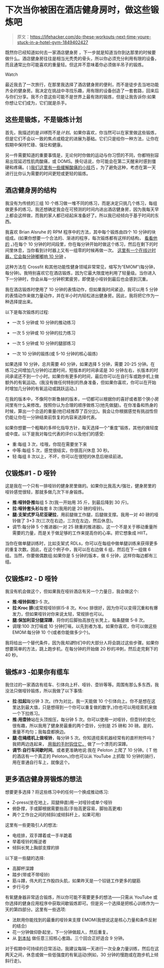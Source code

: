 # 下次当你被困在酒店健身房时，做这些锻炼吧

> 原文：<https://lifehacker.com/do-these-workouts-next-time-youre-stuck-in-a-hotel-gym-1849402427>

既然你已经知道如何去一家酒店健身房 ，下一步就是知道当你到达那里的时候要做什么。酒店健身房往往是相当光秃秃的骨头，所以你必须充分利用有限的设备，而且通常比你可能喜欢的重量轻。但这并不意味着你必须做半吊子的锻炼。

Watch

最近我去了一次旅行，在那里我选择了酒店健身房的便利，而不是徒步去当地功能齐全的健身房。我决定在挑战中寻找乐趣，用有限的设备创造了一套套路，回来后与你们分享。我不介意这些可能不是世界上最有效的锻炼，但是让我告诉你:如果你想让它们成为，它们就是杀手。

## 这些是锻炼，不是锻炼计划

首先，我描述的是*训练*而不是*计划*。如果你喜欢，你当然可以在家里做这些锻炼，但是它们不会以一致的焦点或稳定的进展为基础。它们只是给你一种方法，让你在假期中保持忙碌、强壮和健康。

另一件需要知道的重要事情是，无论何时你做的运动与你习惯的不同，你都特别容易出现延迟性肌肉酸痛，或 DOMS。换句话说，你可能会在第二天醒来时感到僵硬和疼痛。( [)我们这里有一些缓解酸痛的小技巧](https://lifehacker.com/what-to-do-about-your-sore-muscles-1832462699) 。为了避免这种，考虑在第一天进行比你认为需要的时间更短或更轻的锻炼。

## 酒店健身房的结构

我没有为传统的三组 10 个练习做一堆不同的练习，而是决定只挑几个练习，每组做更多的练习。我还想确定我会在可预测的时间内进出酒店健身房，因为我每天早上都会这样做，而我的家人都已经起床准备好了。所以我已经倾向于基于时间的东西。

我喜欢 Brian Alsruhe 的 RPM 程序中的方法，其中每个锻炼由四个 10 分钟的块组成。(如果你想要一个合法的、渐进的程序，每次锻炼都有这样的结构， [看看他的](https://www.youtube.com/watch?v=UThJoQRRx8w) 。)在每个 10 分钟的时间段里，你在每分钟开始时做这个练习，然后在剩下的时间里休息，当你看到计时器上又有一组零的时候再做一次。 [这里有一个在线计时器，它会每分钟嘟嘟响 10 分钟](https://www.intervaltimer.com/timers/11299982-10-minute-emom) 。

这种方法在 Crossfit 和其他功能性健身领域非常常见，缩写为“EMOM”(每分钟，每分钟)。我特别喜欢它在酒店锻炼，因为它最大限度地利用了轻量级。当你进入下一分钟时，你会从每一分钟积累疲劳，即使是小哑铃到最后也会感到沉重。

我在酒店锻炼时使用了 10 分钟的表情动作，但如果我时间紧迫，我可以用 5 分钟的表情动作来做力量动作，并在半小时内轻松进出健身房。因此，我将把它作为一种选择提出来。

以下是每次锻炼的过程:

*   一次 5 分钟或 10 分钟的推动练习

*   一次 5 分钟或 10 分钟的拉力练习

*   一次 5 分钟或 10 分钟的腿部练习

*   一次 10 分钟的锻炼(或 5-10 分钟的核心锻炼)

如果选择 10 分钟，总共需要 40 分钟，如果选择 5 分钟，需要 20-25 分钟。在练习之间增加几分钟的过渡时间，短版本的时间承诺是 30 分钟左右，长版本的时间承诺还不到一个小时。如果你有更多的时间，最后你可以在自行车或跑步机上做额外的有氧运动。(我没有做任何特别的热身准备，但如果你喜欢，你可以在开始时增加几分钟的有氧运动或跳跃运动。)

在我的版本中，不像阿尔斯鲁赫的版本，一切都可以根据你的喜好或者那个狭小房间里有什么来修改。按照你认为合理的顺序做练习(他先做腿)。在你准备和热身的时候，算出一个合适的重量(他已经推荐了百分比)。我会让你根据感觉有挑战性但仍能让你在一分钟结束前恢复的内容来选择代表。

如果你想要一个粗略的多样化指导方针，每天选择一个“重度”锻炼，其他的做轻度或中度。以下是我对每位代表的评价以及他们的感受:

*   重:每组 3 次，哇哦，你现在需要坐下来
*   中等:每组 5 次，感觉很结实，你很高兴休息 30 秒。
*   轻:每组 8 次以上，不坏，你可以在很短的休息后继续前进。

## 仅锻炼#1 - D 哑铃

这是我在一个只有一排哑铃的健身房里做的。如果你比我高大/强壮，健身房里的哑铃感觉很轻，那就多做几次下半身锻炼。

*   **推:哑铃卧推**每组 5 次(我一开始用 35 斤，到最后降到 30 斤)。
*   **拉:哑铃套头衫**每套 8 次(我用的是 20 磅的哑铃)。
*   **腿:支架式罗马尼亚硬拉**，用前腿做工作腿，后腿做支撑。我用一对 40 磅的哑铃做了 3+3 次(三次在右边，三次在左边，然后休息)。
*   调节:每分钟 5 个推进器(一对 25 磅重的推进器)。这一个不是关于移动重量所需要的力量，而是关于做足够的工作来提高你的心率。把它想象成 HIIT。

当你在做单腿训练时，比如支架式 RDLs，你可以在每组中做单腿训练来获得更多的重复次数。因此，在这个例子中，我可以在右边做 6 组，然后在下一组做 6 组。当然，你要做偶数组:如果你是 5 分钟的版本，做 6 分钟，这样你每边都有三组。

## 仅锻炼#2 - D 哑铃

我没有机会做这个，但如果我在哑铃酒店有另一个力量日，我会做这个:

*   **推:哑铃斜按**3-5 次。
*   **拉:Kroc 排**(或常规哑铃排)5-8 次。Kroc 排很好，因为你可以变得沉重和有爆发力，但如果哑铃对你来说太轻，常规排也可以。
*   **腿:保加利亚分腿深蹲**，将你的后脚抬高放在长凳上，每条腿做 5-8 次。
*   调理:100 次打嗝或 10 分钟打嗝，以先到者为准。如果你喜欢，你可以做这些 EMOM:每分钟 10 个(或者你能做多少个)。

我将给出一个替代条件，因为我*知道*你们中的大部分人将会跳过这些步骤。如果你想要简单的方法，跳上跑步机，在每分钟的开始做 20 秒的冲刺，然后走完剩下的 40 秒。

## 锻炼#3 -如果你有缆车

我住过的一家酒店有缆车、引体向上杆、哑铃、壶铃等等。周围有那么多东西，我没法只做哑铃锻炼，所以我做了以下事情:

*   **拉:拉起**每分钟 3 次。(作为对比，我一天能做 10 个引体向上。你不是想在这里达到最大值，只是想得到一个你可以重复做的数字。)你也可以用缆索机来做一个下拉练习。
*   **推:用壶铃**站在头顶按压，每分钟 5 次。你可以使用一对哑铃，但壶铃的变化很有趣，所以我用了健身房最重的两个壶铃，分别是 25 磅和 30 磅。是的，重量不均匀；我每盘都换边。
*   **腿:在绳缆机上做哑铃**，每分钟 5 次。你知道缆索机器经常有的直杆附件吗？我把两边连起来， [用我的手肘钩住它，](https://lifehacker.com/13-of-the-best-exercises-you-can-do-with-a-cable-machin-1849356941/slides/12) 做了一个漂亮的深蹲。
*   **调节:自行车间歇时间**。或者更准确地说:我在 Peloton 上爬了 10 分钟。( T 他的酒店有一个真正的 Peloton。)你也可以从 YouTube 上抓取 10 分钟的骑行，用在普通自行车上，就像这个。

## 更多酒店健身房锻炼的想法

想要更多选择？将这些练习中的任何一个换成推动练习:

*   Z-press(坐在地上，双腿伸直)用一对哑铃或单个哑铃
*   俯卧撑，手或脚根据需要抬高(手抬高更容易，脚抬高更难)
*   两个工作台之间的倾斜(或倾斜杆上，如果可用)

这里有一些更吸引人的想法:

*   电缆排，双手蹲着或一手半跪着
*   举着哑铃的叛逆者
*   倾斜长凳上胸部支撑的排

以下是一些腿的选择:

*   高脚杯深蹲
*   踏步(带或不带哑铃)
*   筋斗蹲，伟大的工作股四头肌，如果昨天是一个铰链工作更多的腿筋
*   步行弓步

有氧健身器非常适合锻炼，所以你可能不需要更多的想法——只需从 YouTube 或你选择的健身应用程序中获取间歇锻炼即可。但是另一个选择是把核心训练作为一天的第四部分。这里有一些选项:

*   法默用你能找到的最重的哑铃来支撑 EMOM(我想说这是核心力量和条件反射的结合)
*   花一分钟做仰卧起坐，下一分钟做超人，然后重复。
*   从 [到本帖](https://lifehacker.com/how-to-establish-a-core-strength-routine-youll-actually-1848686501) 做任意三招核心套路。三个回合正好适合 9 分钟。

对于假期中可持续的日常活动，我建议每隔一天进行一次全身力量训练，然后在这两天之间，休息或做一些低强度的有氧运动(例如，30 分钟的慢跑或在跑步机上倾斜行走)。